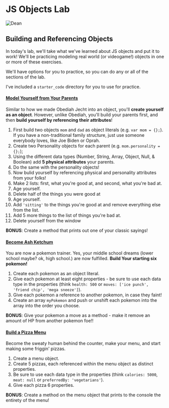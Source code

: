 # JS Objects Lab

![Dean](http://www.sovereignliege.com/archives/howmuch-thumb.jpg)

## Building and Referencing Objects

In today's lab, we'll take what we've learned about JS objects and put it to work! We'll be practicing modeling real world (or videogame!) objects in one or more of these exercises.

We'll have options for you to practice, so you can do any or all of the sections of the lab.

I've included a `starter_code` directory for you to use for practice.

#### <u>Model Yourself from Your Parents</u>

Similar to how we made Obediah Jecht into an object, you'll **create yourself as an object**. However, unlike Obediah, you'll build your parents first, and then **build yourself by referencing their attributes**!

1. First build two objects `mom` and `dad` as object literals (e.g. `var mom = {};`). If you have a non-traditional family structure, just use someone everybody loves, like Joe Biden or Oprah.
2. Create two Personality objects for each parent (e.g. `mom.personality = {};`);
3. Using the different data types (Number, String, Array, Object, Null, & Boolean) add **5 physical attributes** your parents.
4. Do the same with the personality objects!
5. Now bulid yourself by referencing physical and personality attributes from your folks!
6. Make 2 lists: first, what you're good at, and second, what you're bad at.
7. Age yourself.
8. Delete half of the things you were good at
9. Age yourself.
10. Add `'sitting'` to the things you're good at and remove everything else from the list.
11. Add 5 more things to the list of things you're bad at.
12. Delete yourself from the window

**BONUS**: Create a method that prints out one of your classic sayings!

#### <u>Become [Ash Ketchum](http://bulbapedia.bulbagarden.net/wiki/Ash_Ketchum)</u>

You are now a pokemon trainer. Yes, your middle school dreams (lower school maybe? ok, high school.) are now fulfilled. **Build Your starting six pokemon!**

1. Create each pokemon as an object literal.
2. Give each pokemon at least eight properties - be sure to use each data type in the properties (think `health: 500` or `moves: ['ice punch', 'friend chip', 'mega sneeze']`).
3. Give each pokemon a reference to another pokemon, in case they faint!
4. Create an array `myPokemon` and push or unshift each pokemon into the array into the order you choose.

**BONUS**: Give your pokemon a move as a method - make it remove an amount of HP from another pokemon foe!!

#### <u>Build a Pizza Menu</u>

Become the sweaty human behind the counter, make your menu, and start making some friggin' pizzas. 

1. Create a menu object.
2. Create 5 pizzas, each referenced within the menu object as distinct properties.
3. Be sure to use each data type in the properties (think `calories: 5000`, `meat: null` or `preferredBy: 'vegetarians'`).
4. Give each pizza 6 properties.

**BONUS**: Create a method on the menu object that prints to the console the entirety of the menu!